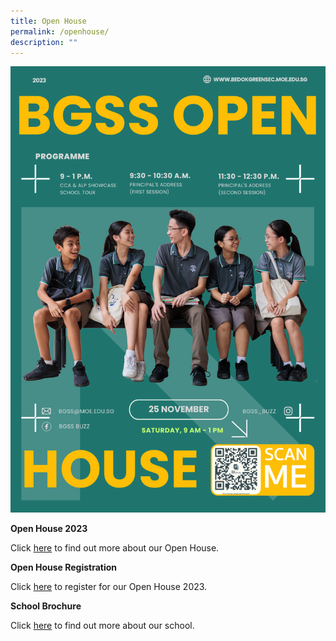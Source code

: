 ```yaml
---
title: Open House
permalink: /openhouse/
description: ""
---
```

![](/images/school%20flyer.png)

**Open House 2023**

Click [here](https://go.gov.sg/openhouseflyer) to find out more about our Open House. 


**Open House Registration**

Click [here](https://go.gov.sg/bgssopenhouse23) to register for our Open House 2023. 


**School Brochure**

Click [here](https://go.gov.sg/bgssbrochure) to find out more about our school.